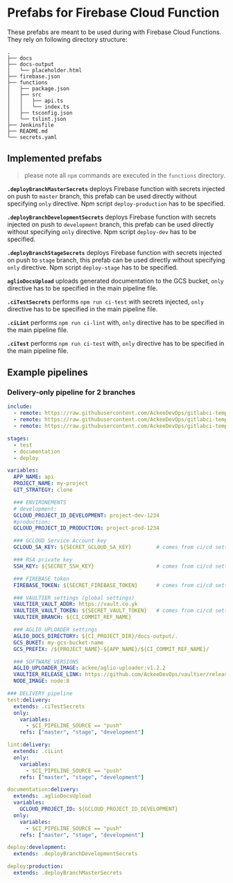 # Prefabs for Firebase Cloud Function

These prefabs are meant to be used during with 
Firebase Cloud Functions. They rely on following 
directory structure:

```
.
├── docs
├── docs-output
│   └── placeholder.html
├── firebase.json
├── functions
│   ├── package.json
│   ├── src
│   │   ├── api.ts
│   │   └── index.ts
│   ├── tsconfig.json
│   └── tslint.json
├── Jenkinsfile
├── README.md
└── secrets.yaml
```

## Implemented prefabs

> please note all `npm` commands are executed in the `functions` 
> directory. 

**`.deployBranchMasterSecrets`** deploys Firebase function with secrets injected on push to `master` branch, this prefab can be 
used directly without specifying `only` directive. Npm script 
`deploy-production` has to be specified.

**`.deployBranchDevelopmentSecrets`** deploys Firebase function with secrets injected on push to `development` branch, this prefab can be 
used directly without specifying `only` directive. Npm script 
`deploy-dev` has to be specified.

**`.deployBranchStageSecrets`** deploys Firebase function with secrets injected on push to `stage` branch, this prefab can be 
used directly without specifying `only` directive. Npm script 
`deploy-stage` has to be specified.

**`aglioDocsUpload`** uploads generated documentation to the 
GCS bucket, `only` directive has to be specified in the main 
pipeline file.

**`.ciTestSecrets`** performs `npm run ci-test` with secrets 
injected, `only` directive has to be specified in the main 
pipeline file.

**`.ciLint`** performs `npm run ci-lint` with, `only` 
directive has to be specified in the main pipeline file.

**`.ciTest`** performs `npm run ci-test` with, `only` 
directive has to be specified in the main pipeline file.

## Example pipelines

### Delivery-only pipeline for 2 branches

```yaml
include:
  - remote: https://raw.githubusercontent.com/AckeeDevOps/gitlabci-templates/6ad25c313020077cb01551a1fd68ab7596f78ced/templates/backend/nodejs/cloud_functions/deploy.yml
  - remote: https://raw.githubusercontent.com/AckeeDevOps/gitlabci-templates/6ad25c313020077cb01551a1fd68ab7596f78ced/templates/backend/nodejs/cloud_functions/documentation.yml
  - remote: https://raw.githubusercontent.com/AckeeDevOps/gitlabci-templates/6ad25c313020077cb01551a1fd68ab7596f78ced/templates/backend/nodejs/cloud_functions/test.yml

stages:
  - test
  - documentation
  - deploy

variables:
  APP_NAME: api
  PROJECT_NAME: my-project
  GIT_STRATEGY: clone

  ### ENVIRONEMENTS
  # development:
  GCLOUD_PROJECT_ID_DEVELOPMENT: project-dev-1234
  #production:
  GCLOUD_PROJECT_ID_PRODUCTION: project-prod-1234

  ### GCLOUD Service Account key
  GCLOUD_SA_KEY: ${SECRET_GCLOUD_SA_KEY}        # comes from ci/cd settings

  ### RSA private key
  SSH_KEY: ${SECRET_SSH_KEY}                    # comes from ci/cd settings

  ### FIREBASE token
  FIREBASE_TOKEN: ${SECRET_FIREBASE_TOKEN}      # comes from ci/cd settings

  ### VAULTIER settings (global settings)
  VAULTIER_VAULT_ADDR: https://vault.co.yk
  VAULTIER_VAULT_TOKEN: ${SECRET_VAULT_TOKEN}   # comes from ci/cd settings
  VAULTIER_BRANCH: ${CI_COMMIT_REF_NAME}

  ### AGLIO UPLOADER settings
  AGLIO_DOCS_DIRECTORY: ${CI_PROJECT_DIR}/docs-output/.
  GCS_BUKET: my-gcs-bucket-name
  GCS_PREFIX: /${PROJECT_NAME}-${APP_NAME}/${CI_COMMIT_REF_NAME}/

  ### SOFTWARE VERSIONS
  AGLIO_UPLOADER_IMAGE: ackee/aglio-uploader:v1.2.2
  VAULTIER_RELEASE_LINK: https://github.com/AckeeDevOps/vaultier/releases/download/v1.0.2/vaultier-v1.0.5
  NODE_IMAGE: node:8

### DELIVERY pipeline
test:delivery:
  extends: .ciTestSecrets
  only:
    variables:
      - $CI_PIPELINE_SOURCE == "push"
    refs: ["master", "stage", "development"]

lint:delivery:
  extends: .ciLint
  only:
    variables:
      - $CI_PIPELINE_SOURCE == "push"
    refs: ["master", "stage", "development"]

documentation:delivery:
  extends: .aglioDocsUpload
  variables:
    GCLOUD_PROJECT_ID: ${GCLOUD_PROJECT_ID_DEVELOPMENT}
  only:
    variables:
      - $CI_PIPELINE_SOURCE == "push"
    refs: ["master", "stage", "development"]

deploy:development:
  extends: .deployBranchDevelopmentSecrets

deploy:production:
  extends: .deployBranchMasterSecrets
```